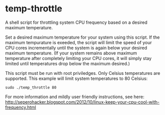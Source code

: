 temp-throttle
=============

A shell script for throttling system CPU frequency based on a desired maximum temperature.

Set a desired maximum temperature for your system using this script. If the maximum tempurature is exeeded, the script will limit the speed of your CPU cores incrementally until the system is again below your desired maximum temperature. (If your system remains above maximum temperature after completely limiting your CPU cores, it will simply stay limited until temperatures drop below the maximum desired.)


This script must be run with root priviledges. Only Celsius temperatures are supported. This example will limit system temperatures to 80 Celsius:

    sudo ./temp_throttle 80


For more information and mildly user friendly instructions, see here:
http://seperohacker.blogspot.com/2012/10/linux-keep-your-cpu-cool-with-frequency.html
